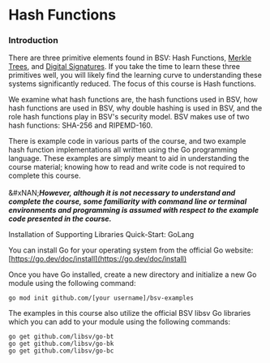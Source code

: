# Hash Functions

### Introduction

There are three primitive elements found in BSV: Hash Functions, [Merkle Trees](https://bitcoinsv.academy/course/bitcoin-primitives-merkle-trees), and [Digital Signatures](https://bitcoinsv.academy/course/bitcoin-primitives-digital-signatures). If you take the time to learn these three primitives well, you will likely find the learning curve to understanding these systems significantly reduced. The focus of this course is Hash functions.

We examine what hash functions are, the hash functions used in BSV, how hash functions are used in BSV, why double hashing is used in BSV, and the role hash functions play in BSV's security model. BSV makes use of two hash functions: SHA-256 and RIPEMD-160.

There is example code in various parts of the course, and two example hash function implementations all written using the Go programming language. These examples are simply meant to aid in understanding the course material; knowing how to read and write code is not required to complete this course.\
\
&#xNAN;_**However, although it is not necessary to understand and complete the course, some familiarity with command line or terminal environments and programming is assumed with respect to the example code presented in the course.**_

Installation of Supporting Libraries Quick-Start: GoLang

You can install Go for your operating system from the official Go website: [https://go.dev/doc/install](https://go.dev/doc/install)

Once you have Go installed, create a new directory and initialize a new Go module using the following command:

```markup
go mod init github.com/[your username]/bsv-examples
```

The examples in this course also utilize the official BSV libsv Go libraries which you can add to your module using the following commands:

```markup
go get github.com/libsv/go-bt
go get github.com/libsv/go-bk
​​​​​​​go get github.com/libsv/go-bc
```



